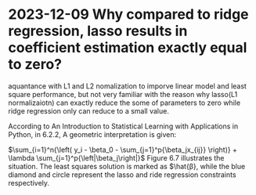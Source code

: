 
# 2023-12-09 Why compared to ridge regression, lasso results in coefficient estimation exactly equal to zero?
aquantance with L1 and L2 nomalization to imporve linear model and least square performance, but not very familiar with the reason why lasso(L1 normalizaiotn) can exactly reduce the some of parameters to zero while ridge regression only can reduce to a small value.

According to An Introduction to Statistical Learning with Applications in Python, in 6.2.2, A geometric interpretation is given:

$\sum_{i=1}^n{\left( y_i - \beta_0 - \sum_{j=1}^p{\beta_jx_{ij}} \right)} + \lambda \sum_{j=1}^p{\left|\beta_j\right|}$
Figure 6.7 illustrates the situation. 
The least squares solution is marked as $\hat{β}, while the blue diamond and circle represent the lasso and ride regression constraints respectively.


